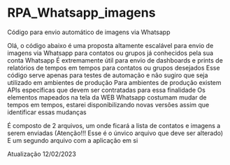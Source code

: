 # RPA_Whatsapp_imagens
Código para envio automático de imagens via Whatsapp


Olá, o código abaixo é uma proposta altamente escalável para envio de imagens via Whatsapp para contatos ou grupos já conhecidos pela sua conta Whatsapp
É extremamente útil para envio de dashboards e prints de relatórios de tempos em tempos para contatos ou grupos desejados
Esse código serve apenas para testes de automação e não sugiro que seja utilizado em ambientes de produção
Para ambientes de produção existem APIs específicas que devem ser contratadas para essa finalidade
Os elementos mapeados na tela da WEB Whatsapp costumam mudar de tempos em tempos, estarei disponibilizando novas versões assim que identificar essas mudanças

É composto de 2 arquivos, um onde ficará a lista de contatos e imagens a serem enviadas (Atenção!!! Esse é o únvico arquivo que deve ser alterado)
E um segundo arquivo com a aplicação em si


Atualização  12/02/2023
